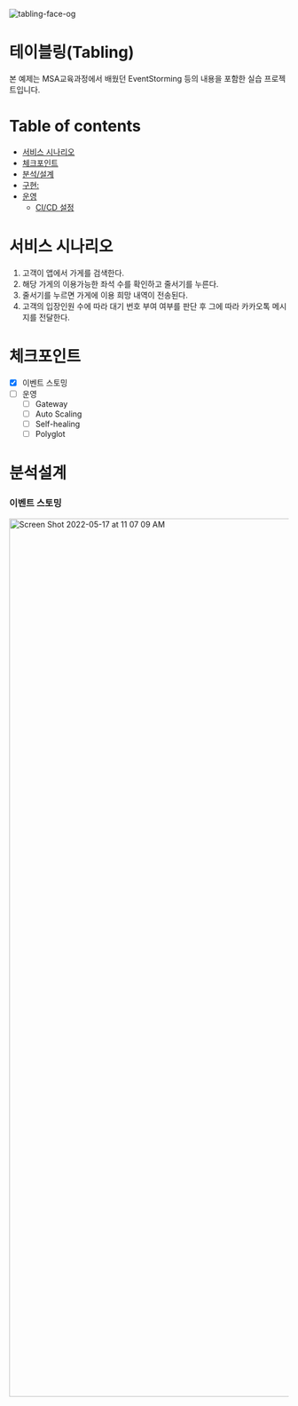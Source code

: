![tabling-face-og](https://user-images.githubusercontent.com/55871108/168711756-3dd4153f-9e2e-4400-82ac-9878017c5a2b.png)
# 테이블링(Tabling)
본 예제는 MSA교육과정에서 배웠던 EventStorming 등의 내용을 포함한 실습 프로젝트입니다.

# Table of contents
- [서비스 시나리오](#서비스-시나리오)
- [체크포인트](#체크포인트)
- [분석/설계](#분석설계)
- [구현:](#구현-)
- [운영](#운영)
  - [CI/CD 설정](#cicd설정)


# 서비스 시나리오

1. 고객이 앱에서 가게를 검색한다.
2. 해당 가게의 이용가능한 좌석 수를 확인하고 줄서기를 누른다.
3. 줄서기를 누르면 가게에 이용 희망 내역이 전송된다.
4. 고객의 입장인원 수에 따라 대기 번호 부여 여부를 판단 후 그에 따라 카카오톡 메시지를 전달한다.


# 체크포인트
- [X] 이벤트 스토밍
- [ ] 운영
  - [ ] Gateway
  - [ ] Auto Scaling
  - [ ] Self-healing
  - [ ] Polyglot

# 분석설계
### 이벤트 스토밍
<img width="1582" alt="Screen Shot 2022-05-17 at 11 07 09 AM" src="https://user-images.githubusercontent.com/55871108/168713780-c3f5bab3-64f7-4e8e-b961-910da5f69433.png">
